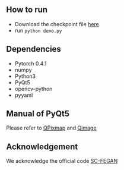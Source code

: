 ## How to run
* Download the checkpoint file [here](https://drive.google.com/file/d/1AjhjO4tmIdTESQvFVX8Eaq06FkVEmxgo/view?usp=sharing)
* run `python demo.py`
## Dependencies
* Pytorch 0.4.1
* numpy
* Python3
* PyQt5
* opencv-python
* pyyaml
## Manual of PyQt5
Please refer to [QPixmap](https://doc.qt.io/qtforpython/PySide2/QtGui/QPixmap.html#PySide2.QtGui.PySide2.QtGui.QPixmap.mask) and [Qimage](https://doc.qt.io/qtforpython/PySide2/QtGui/QImage.html)
## Acknowledgement
We acknowledge the official code [SC-FEGAN](https://github.com/run-youngjoo/SC-FEGAN)
